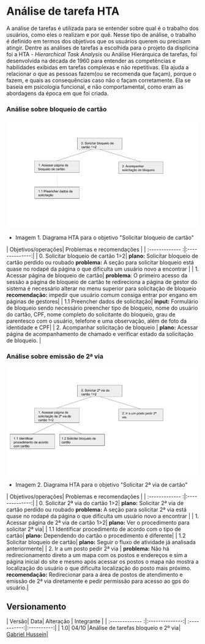 # Análise de tarefa HTA
 A análise de tarefas é utilizada para se entender sobre qual é o trabalho dos usuários, como eles o realizam e por quê. Nesse tipo de análise, o trabalho é definido em termos dos objetivos que os usuários querem ou precisam atingir. Dentre as análises de tarefas a escolhida para o projeto da displicina foi a HTA - _Hierarchical Task Analysis_ ou Análise Hierárquica de tarefas, foi desenvolvida na década de 1960 para entender as competências e habilidades exibidas em tarefas complexas e não repetitivas. Ela ajuda a relacionar o que as pessoas fazem(ou se recomenda que façam), porque o fazem, e quais as consequências caso não o façam corretamente. Ela se baseia em psicologia funcional, e não comportamental, como eram as abordagens da época em que foi criada.

### __Análise sobre bloqueio de cartão__

![alt text](../images/bloqueio.png)

* Imagem 1. Diagrama HTA para o objetivo "Solicitar bloqueio de cartão"

| Objetivos/operações| Problemas e recomendações |
| :------------- :|:--------------:|
| 0. Solicitar bloqueio de cartão 1>2| __plano:__ Solicitar bloqueio de cartão perdido ou roubado __problema:__ A seção para solicitar bloqueio está quase no rodapé da página o que dificulta um usuário novo a encontrar |
| 1. Acessar página de bloqueio de cartão| __problema__: O primeiro acesso da sessão a página de bloqueio de cartão te redireciona a página de gestor do sistema é necessário alterar no menu superior para solicitação de bloqueio __recomendação:__ impedir que usuário comum consiga entrar por engano em páginas de gestores|
| 1.1 Preencher dados de solicitação| __input:__ Formulário de bloqueio sendo necessário preencher tipo de bloqueio, nome do usuário do cartão, CPF, nome completo do solicitante do bloqueio, grau de parentesco com o usuário, telefone e uma observação, além de foto da identidade e CPF|
| 2. Acompanhar solicitação de bloqueio | __plano:__ Acessar página de acompanhamento de chamado e verificar estado da solicitação de bloqueio. |

### __Análise sobre emissão de 2ª via__

![alt text](../images/2via.png)

* Imagem 2. Diagrama HTA para o objetivo "Solicitar 2ª via de cartão"

| Objetivos/operações| Problemas e recomendações |
| :------------- :|:--------------:|
| 0. Solicitar 2ª via do cartão 1>2| __plano:__ Solicitar 2ª via de cartão perdido ou roubado __problema:__ A seção para solicitar 2ª via está quase no rodapé da página o que dificulta um usuário novo a encontrar |
| 1. Acessar página de 2ª via de cartão 1>2| __plano:__ Ver o procedimento para solicitar 2ª via|
| 1.1 Identificar procedimento de acordo com o tipo de cartão| __plano:__ Dependendo do cartão o procedimento é diferente|
| 1.2 Solicitar bloqueio de cartão| __plano:__ Seguir o fluxo de atividade já analisada anteriormente|
| 2. Ir a um posto pedir 2ª via | __problema:__ Não há redirecionamento direto a um mapa com os postos e endereços e sim a página inicial do site e mesmo após acessar os postos o mapa não mostra a localização do usuário o que dificulta localização do posto mais próximo. __recomendação:__ Redirecionar para a área de postos de atendimento e emissão de 2ª via diretamente e pedir permissão para acesso ao gps do usuário.|

## Versionamento
| Versão| Data| Alteração | Integrante |
| :------------- :|:--------------:| :-----------:|:----------:|
| 1.0| 04/10 |Análise de tarefas bloqueio e 2º via| [Gabriel Hussein](https://github.com/GabrielHussein)|
